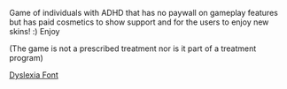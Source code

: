 Game of individuals with ADHD that has no paywall on gameplay features but has paid cosmetics to show support and for the users to enjoy new skins! :) Enjoy


(The game is not a prescribed treatment nor is it part of a treatment program)


[Dyslexia Font](https://antijingoist.itch.io/opendyslexic?download)